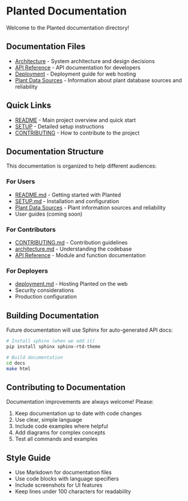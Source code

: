 # Planted Documentation

Welcome to the Planted documentation directory!

## Documentation Files

- [Architecture](architecture.md) - System architecture and design decisions
- [API Reference](api.md) - API documentation for developers
- [Deployment](deployment.md) - Deployment guide for web hosting
- [Plant Data Sources](plant_data_sources.md) - Information about plant database sources and reliability

## Quick Links

- [README](../README.md) - Main project overview and quick start
- [SETUP](../SETUP.md) - Detailed setup instructions
- [CONTRIBUTING](../CONTRIBUTING.md) - How to contribute to the project

## Documentation Structure

This documentation is organized to help different audiences:

### For Users
- [README.md](../README.md) - Getting started with Planted
- [SETUP.md](../SETUP.md) - Installation and configuration
- [Plant Data Sources](plant_data_sources.md) - Plant information sources and reliability
- User guides (coming soon)

### For Contributors
- [CONTRIBUTING.md](../CONTRIBUTING.md) - Contribution guidelines
- [architecture.md](architecture.md) - Understanding the codebase
- [API Reference](api.md) - Module and function documentation

### For Deployers
- [deployment.md](deployment.md) - Hosting Planted on the web
- Security considerations
- Production configuration

## Building Documentation

Future documentation will use Sphinx for auto-generated API docs:

```bash
# Install sphinx (when we add it)
pip install sphinx sphinx-rtd-theme

# Build documentation
cd docs
make html
```

## Contributing to Documentation

Documentation improvements are always welcome! Please:

1. Keep documentation up to date with code changes
2. Use clear, simple language
3. Include code examples where helpful
4. Add diagrams for complex concepts
5. Test all commands and examples

## Style Guide

- Use Markdown for documentation files
- Use code blocks with language specifiers
- Include screenshots for UI features
- Keep lines under 100 characters for readability
